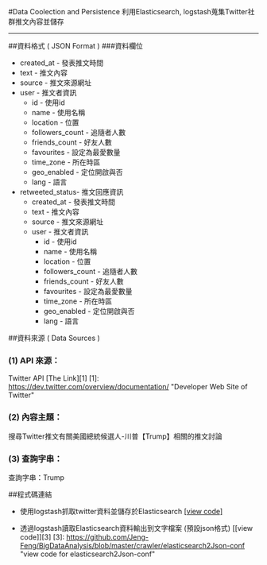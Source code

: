 #Data Coolection and Persistence
利用Elasticsearch, logstash蒐集Twitter社群推文內容並儲存
***
##資料格式 ( JSON Format )
###資料欄位
+ created_at - 發表推文時間
+ text -  推文內容
+ source - 推文來源網址
+ user - 推文者資訊
	+ id - 使用id
	+ name - 使用名稱
	+ location - 位置
	+ followers_count - 追隨者人數
	+ friends_count - 好友人數
	+ favourites - 設定為最愛數量
	+ time_zone - 所在時區
	+ geo_enabled - 定位開啟與否
	+ lang - 語言
+  retweeted_status- 推文回應資訊
	+ created_at - 發表推文時間
	+ text -  推文內容
	+ source - 推文來源網址
	+ user - 推文者資訊
		+ id - 使用id
		+ name - 使用名稱
		+ location - 位置
		+ followers_count - 追隨者人數
		+ friends_count - 好友人數
		+ favourites - 設定為最愛數量
		+ time_zone - 所在時區
		+ geo_enabled - 定位開啟與否
		+ lang - 語言

##資料來源 ( Data Sources )
### (1) API 來源：
Twitter API  [The Link][1] 
[1]: https://dev.twitter.com/overview/documentation/ "Developer Web Site of Twitter"

### (2) 內容主題：
搜尋Twitter推文有關美國總統候選人-川普【Trump】相關的推文討論

### (3) 查詢字串：
查詢字串：Trump

##程式碼連結
+ 使用logstash抓取twitter資料並儲存於Elasticsearch [[view code]][2]

[2]: https://github.com/Jeng-Feng/BigDataAnalysis/blob/master/crawler/twitter2elasticsearch-conf  "view code for twitter2elasticsearch-conf"
+ 透過logstash讀取Elasticsearch資料輸出到文字檔案 (預設json格式) [[view code]][3]
[3]: https://github.com/Jeng-Feng/BigDataAnalysis/blob/master/crawler/elasticsearch2Json-conf "view code for elasticsearch2Json-conf"